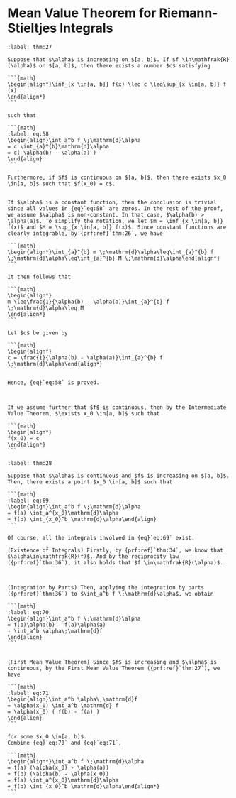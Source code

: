 # Mean Value Theorem for Riemann-Stieltjes Integrals

````{prf:theorem} First Mean Value Theorem for Riemann-Stieltjes Integrals
:label: thm:27

Suppose that $\alpha$ is increasing on $[a, b]$. If $f \in\mathfrak{R}(\alpha)$ on $[a, b]$, then there exists a number $c$ satisfying

```{math}
\begin{align*}\inf_{x \in[a, b]} f(x) \leq c \leq\sup_{x \in[a, b]} f (x)
\end{align*}
```

such that 

```{math}
:label: eq:58
\begin{align}\int_a^b f \;\mathrm{d}\alpha
= c \int_{a}^{b}\mathrm{d}\alpha
= c( \alpha(b) - \alpha(a) )
\end{align}
```

Furthermore, if $f$ is continuous on $[a, b]$, then there exists $x_0 \in[a, b]$ such that $f(x_0) = c$.

````

````{prf:proof}

If $\alpha$ is a constant function, then the conclusion is trivial since all values in {eq}`eq:58` are zeros. In the rest of the proof, we assume $\alpha$ is non-constant. In that case, $\alpha(b) > \alpha(a)$. To simplify the notation, we let $m = \inf_{x \in[a, b]} f(x)$ and $M = \sup_{x \in[a, b]} f(x)$. Since constant functions are clearly integrable, by {prf:ref}`thm:26`, we have 

```{math}
\begin{align*}\int_{a}^{b} m \;\mathrm{d}\alpha\leq\int_{a}^{b} f \;\mathrm{d}\alpha\leq\int_{a}^{b} M \;\mathrm{d}\alpha\end{align*}
```

It then follows that 

```{math}
\begin{align*}
m \leq\frac{1}{\alpha(b) - \alpha(a)}\int_{a}^{b} f \;\mathrm{d}\alpha\leq M
\end{align*}
```

Let $c$ be given by 

```{math}
\begin{align*}
c = \frac{1}{\alpha(b) - \alpha(a)}\int_{a}^{b} f \;\mathrm{d}\alpha\end{align*}
```

Hence, {eq}`eq:58` is proved.



If we assume further that $f$ is continuous, then by the Intermediate Value Theorem, $\exists x_0 \in[a, b]$ such that

```{math}
\begin{align*}
f(x_0) = c
\end{align*}
```

````

````{prf:theorem} Second Mean Value Theorem for Riemann-Stieltjes Integrals
:label: thm:28

Suppose that $\alpha$ is continuous and $f$ is increasing on $[a, b]$. Then, there exists a point $x_0 \in[a, b]$ such that 

```{math}
:label: eq:69
\begin{align}\int_a^b f \;\mathrm{d}\alpha
= f(a) \int_a^{x_0}\mathrm{d}\alpha
+ f(b) \int_{x_0}^b \mathrm{d}\alpha\end{align}
```

Of course, all the integrals involved in {eq}`eq:69` exist.

````

````{prf:proof}
(Existence of Integrals) Firstly, by {prf:ref}`thm:34`, we know that $\alpha\in\mathfrak{R}(f)$. And by the reciprocity law ({prf:ref}`thm:36`), it also holds that $f \in\mathfrak{R}(\alpha)$. 



(Integration by Parts) Then, applying the integration by parts ({prf:ref}`thm:36`) to $\int_a^b f \;\mathrm{d}\alpha$, we obtain

```{math}
:label: eq:70
\begin{align}\int_a^b f \;\mathrm{d}\alpha
= f(b)\alpha(b) - f(a)\alpha(a)
- \int_a^b \alpha\;\mathrm{d}f
\end{align}
```


(First Mean Value Theorem) Since $f$ is increasing and $\alpha$ is continuous, by the First Mean Value Theorem ({prf:ref}`thm:27`), we have 

```{math}
:label: eq:71
\begin{align}\int_a^b \alpha\;\mathrm{d}f
= \alpha(x_0) \int_a^b \mathrm{d} f
= \alpha(x_0) ( f(b) - f(a) )
\end{align}
```

for some $x_0 \in[a, b]$.
Combine {eq}`eq:70` and {eq}`eq:71`, 

```{math}
\begin{align*}\int_a^b f \;\mathrm{d}\alpha
= f(a) (\alpha(x_0) - \alpha(a))
+ f(b) (\alpha(b) - \alpha(x_0))
= f(a) \int_a^{x_0}\mathrm{d}\alpha
+ f(b) \int_{x_0}^b \mathrm{d}\alpha\end{align*}
```

````
